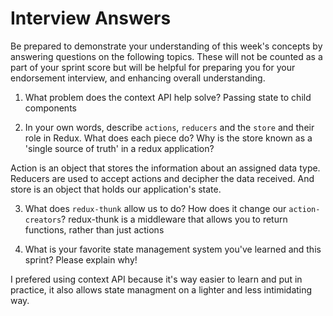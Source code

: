 # Interview Answers

Be prepared to demonstrate your understanding of this week's concepts by answering questions on the following topics. These will not be counted as a part of your sprint score but will be helpful for preparing you for your endorsement interview, and enhancing overall understanding.

1. What problem does the context API help solve? Passing state to child components

2. In your own words, describe `actions`, `reducers` and the `store` and their role in Redux. What does each piece do? Why is the store known as a 'single source of truth' in a redux application?

Action is an object that stores the information about an assigned data type. Reducers are used to accept actions and decipher the data received. And store is an object that holds our application's state.

3. What does `redux-thunk` allow us to do? How does it change our `action-creators`?
   redux-thunk is a middleware that allows you to return functions, rather than just actions

4. What is your favorite state management system you've learned and this sprint? Please explain why!

I prefered using context API because it's way easier to learn and put in practice, it also allows state managment on a lighter and less intimidating way.
